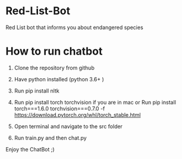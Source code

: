 # Red-List-Bot
Red List bot that informs you about endangered species




# How to run chatbot

1. Clone the repository from github

2. Have python installed (python 3.6+ )

3. Run pip install nltk

4. Run pip install torch torchvision if you are in mac or Run pip install torch===1.6.0 torchvision===0.7.0 -f https://download.pytorch.org/whl/torch_stable.html

5. Open terminal and navigate to the src folder

6. Run train.py and then chat.py

Enjoy the ChatBot ;)



